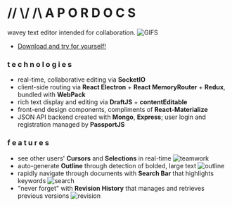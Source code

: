 # // \\/ /\ A P O R D O C S
wavey text editor intended for collaboration.
![GIFS](gifs/GIFS.gif)

- [Download and try for yourself!](https://d7o5z8v23ot3e.cloudfront.net/#/products)

### t e c h n o l o g i e s
- real-time, collaborative editing via **SocketIO**
- client-side routing via **React Electron** + **React MemoryRouter** + **Redux**, bundled with **WebPack**
- rich text display and editing via **DraftJS** + **contentEditable**
- front-end design components, compliments of **React-Materialize**
- JSON API backend created with **Mongo**, **Express**; user login and registration managed by **PassportJS**

### f e a t u r e s
- see other users' **Cursors** and **Selections** in real-time
![teamwork](gifs/teamwork.gif)
- auto-generate **Outline** through detection of bolded, large text
![outline](gifs/outline.gif)
- rapidly navigate through documents with **Search Bar** that highlights keywords
![search](https://j.gifs.com/gLLPN9.gif)
- "never forget" with **Revision History** that manages and retrieves previous versions
![revision](gifs/revision.gif)
